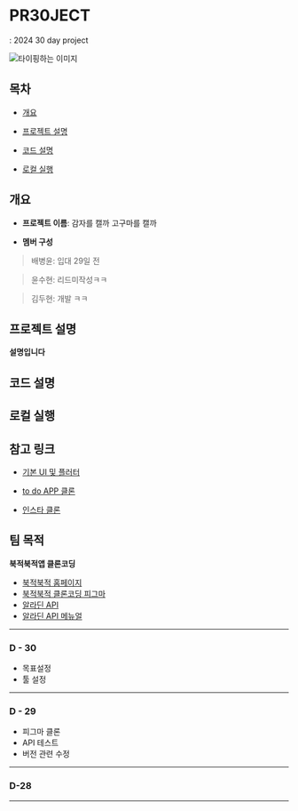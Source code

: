 # PR30JECT

: 2024 30 day project

![타이핑하는 이미지](https://github.com/yS2h/Algorithm/assets/141344997/fd6d9703-29e7-4137-af8a-3628531ee65c '링크 설명(Title)')

## 목차

- [개요](#개요)

- [프로젝트 설명](#프로젝트-설명)

- [코드 설명](#코드-설명)

- [로컬 실행](#로컬-실행)

## 개요

- <b>프로젝트 이름</b>: 감자를 캘까 고구마를 캘까

- <b>멤버 구성</b>

> 배병윤: 입대 29일 전

> 윤수현: 리드미작성ㅋㅋ

> 김두현: 개발 ㅋㅋ

## 프로젝트 설명

<b> 설명입니다 </b>

## 코드 설명

## 로컬 실행

## 참고 링크

- [기본 UI 및 플러터](https://velog.io/@qazws78941/Flutter-%EA%B0%9C%EB%B0%9C%ED%99%98%EA%B2%BD-%EA%B5%AC%EC%B6%95-with-VSC-Windows)

- [to do APP 클론](https://j-d-e.tistory.com/7)

- [인스타 클론](https://velog.io/@qazws78941/Flutter%EC%9D%B8%EC%8A%A4%ED%83%80%EA%B7%B8%EB%9E%A8-%ED%81%B4%EB%A1%A0-1.-setup-Bottom-Navigation-%EA%B5%AC%ED%98%84)

## 팀 목적

**북적북적앱 클론코딩**

- [북적북적 홈페이지](https://www.studiobustles.com/)
- [북적북적 클론코딩 피그마](https://www.figma.com/file/ckQ6QjfTmOLkaRbzRxIogS/Untitled?type=design&node-id=0%3A1&mode=design&t=PPhEQAdJCABh5v9N-1)
- [알라딘 API](https://blog.aladin.co.kr/openapi/popup/6695306)
- [알라딘 API 메뉴얼](https://docs.google.com/document/d/1mX-WxuoGs8Hy-QalhHcvuV17n50uGI2Sg_GHofgiePE/edit?usp=sharing)

---

### D - 30

- 목표설정
- 툴 설정

---

### D - 29

- 피그마 클론
- API 테스트
- 버전 관련 수정

---


### D-28


---